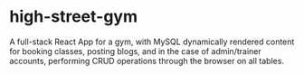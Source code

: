# high-street-gym
A full-stack React App for a gym, with MySQL dynamically rendered content for booking classes, posting blogs, and in the case of admin/trainer accounts, performing CRUD operations through the browser on all tables.

